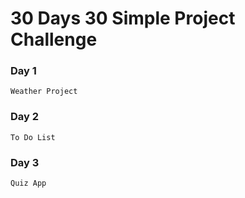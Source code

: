 # 30 Days 30 Simple Project Challenge

### Day 1
```
Weather Project
```

### Day 2
```
To Do List
```

### Day 3
```
Quiz App
```
